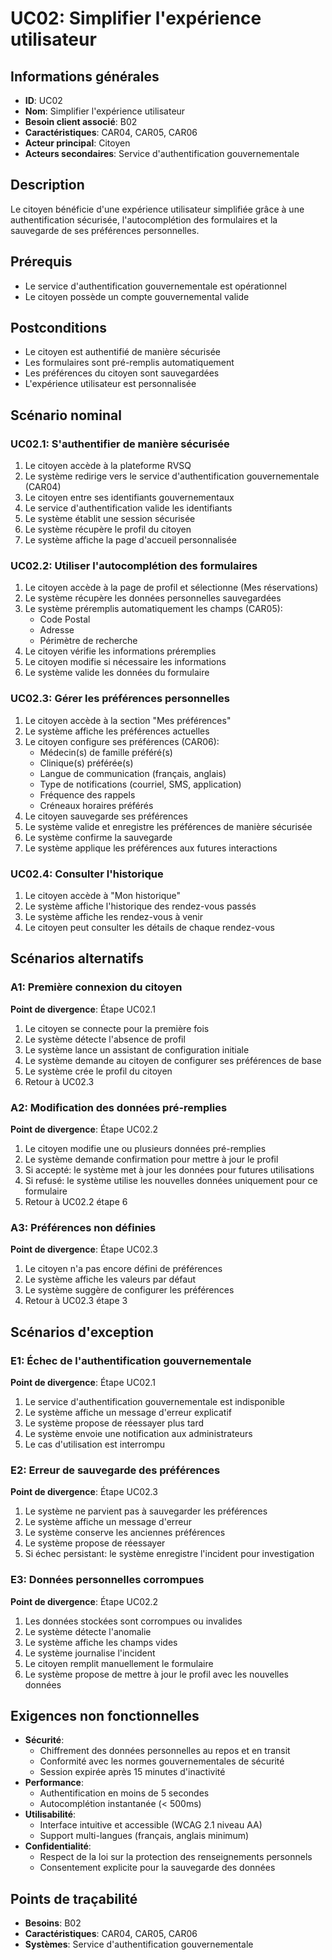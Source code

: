 # UC02: Simplifier l'expérience utilisateur

## Informations générales
- **ID**: UC02
- **Nom**: Simplifier l'expérience utilisateur
- **Besoin client associé**: B02
- **Caractéristiques**: CAR04, CAR05, CAR06
- **Acteur principal**: Citoyen
- **Acteurs secondaires**: Service d'authentification gouvernementale

## Description
Le citoyen bénéficie d'une expérience utilisateur simplifiée grâce à une authentification sécurisée, l'autocomplétion des formulaires et la sauvegarde de ses préférences personnelles.

## Prérequis
- Le service d'authentification gouvernementale est opérationnel
- Le citoyen possède un compte gouvernemental valide

## Postconditions
- Le citoyen est authentifié de manière sécurisée
- Les formulaires sont pré-remplis automatiquement
- Les préférences du citoyen sont sauvegardées
- L'expérience utilisateur est personnalisée

## Scénario nominal

### UC02.1: S'authentifier de manière sécurisée
1. Le citoyen accède à la plateforme RVSQ
2. Le système redirige vers le service d'authentification gouvernementale (CAR04)
3. Le citoyen entre ses identifiants gouvernementaux
4. Le service d'authentification valide les identifiants
5. Le système établit une session sécurisée
6. Le système récupère le profil du citoyen
7. Le système affiche la page d'accueil personnalisée

### UC02.2: Utiliser l'autocomplétion des formulaires
1. Le citoyen accède à la page de profil et sélectionne (Mes réservations)
2. Le système récupère les données personnelles sauvegardées
3. Le système préremplis automatiquement les champs (CAR05):
   - Code Postal
   - Adresse
   - Périmètre de recherche
4. Le citoyen vérifie les informations préremplies
5. Le citoyen modifie si nécessaire les informations
6. Le système valide les données du formulaire

### UC02.3: Gérer les préférences personnelles
1. Le citoyen accède à la section "Mes préférences"
2. Le système affiche les préférences actuelles
3. Le citoyen configure ses préférences (CAR06):
   - Médecin(s) de famille préféré(s)
   - Clinique(s) préférée(s)
   - Langue de communication (français, anglais)
   - Type de notifications (courriel, SMS, application)
   - Fréquence des rappels
   - Créneaux horaires préférés
4. Le citoyen sauvegarde ses préférences
5. Le système valide et enregistre les préférences de manière sécurisée
6. Le système confirme la sauvegarde
7. Le système applique les préférences aux futures interactions

### UC02.4: Consulter l'historique
1. Le citoyen accède à "Mon historique"
2. Le système affiche l'historique des rendez-vous passés
3. Le système affiche les rendez-vous à venir
4. Le citoyen peut consulter les détails de chaque rendez-vous

## Scénarios alternatifs

### A1: Première connexion du citoyen
**Point de divergence**: Étape UC02.1
1. Le citoyen se connecte pour la première fois
2. Le système détecte l'absence de profil
3. Le système lance un assistant de configuration initiale
4. Le système demande au citoyen de configurer ses préférences de base
5. Le système crée le profil du citoyen
6. Retour à UC02.3

### A2: Modification des données pré-remplies
**Point de divergence**: Étape UC02.2
1. Le citoyen modifie une ou plusieurs données pré-remplies
2. Le système demande confirmation pour mettre à jour le profil
3. Si accepté: le système met à jour les données pour futures utilisations
4. Si refusé: le système utilise les nouvelles données uniquement pour ce formulaire
5. Retour à UC02.2 étape 6

### A3: Préférences non définies
**Point de divergence**: Étape UC02.3
1. Le citoyen n'a pas encore défini de préférences
2. Le système affiche les valeurs par défaut
3. Le système suggère de configurer les préférences
4. Retour à UC02.3 étape 3

## Scénarios d'exception

### E1: Échec de l'authentification gouvernementale
**Point de divergence**: Étape UC02.1
1. Le service d'authentification gouvernementale est indisponible
2. Le système affiche un message d'erreur explicatif
3. Le système propose de réessayer plus tard
4. Le système envoie une notification aux administrateurs
5. Le cas d'utilisation est interrompu

### E2: Erreur de sauvegarde des préférences
**Point de divergence**: Étape UC02.3
1. Le système ne parvient pas à sauvegarder les préférences
2. Le système affiche un message d'erreur
3. Le système conserve les anciennes préférences
4. Le système propose de réessayer
5. Si échec persistant: le système enregistre l'incident pour investigation

### E3: Données personnelles corrompues
**Point de divergence**: Étape UC02.2
1. Les données stockées sont corrompues ou invalides
2. Le système détecte l'anomalie
3. Le système affiche les champs vides
4. Le système journalise l'incident
5. Le citoyen remplit manuellement le formulaire
6. Le système propose de mettre à jour le profil avec les nouvelles données

## Exigences non fonctionnelles
- **Sécurité**: 
  - Chiffrement des données personnelles au repos et en transit
  - Conformité avec les normes gouvernementales de sécurité
  - Session expirée après 15 minutes d'inactivité
- **Performance**: 
  - Authentification en moins de 5 secondes
  - Autocomplétion instantanée (< 500ms)
- **Utilisabilité**: 
  - Interface intuitive et accessible (WCAG 2.1 niveau AA)
  - Support multi-langues (français, anglais minimum)
- **Confidentialité**: 
  - Respect de la loi sur la protection des renseignements personnels
  - Consentement explicite pour la sauvegarde des données

## Points de traçabilité
- **Besoins**: B02
- **Caractéristiques**: CAR04, CAR05, CAR06
- **Systèmes**: Service d'authentification gouvernementale

